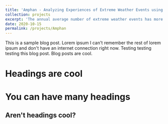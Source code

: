 ```yaml
---
title: 'Amphan - Analyzing Experiences of Extreme Weather Events using Online Data'
collection: projects
excerpt: 'The annual average number of extreme weather events has more than doubled globally since 1980. These events can have devastating impacts on communities worldwide, but the diversity of people's experiences is difficult to capture and communicate. Thus, it is imperative to develop and refine approaches for responding to extreme weather events that draw upon all available tools. Social media platforms serve as massive repositories of real-time actionable and situational information during extreme weather events. Consequently, the DSSG Solve team, in collaboration with the International Water Management Institute (IWMI), aims to develop research methodologies that leverage online social media data to identify and better understand the experiences and needs of vulnerable communities affected by natural disasters. Through our goal, we hope to derive actionable insights to supplement on-the-ground efforts and help inform critical decision- and policy-making processes.'
date: 2020-10-15
permalink: /projects/Amphan
---
```


This is a sample blog post. Lorem ipsum I can't remember the rest of lorem ipsum and don't have an internet connection right now. Testing testing testing this blog post. Blog posts are cool.

Headings are cool
======

You can have many headings
======

Aren't headings cool?
------